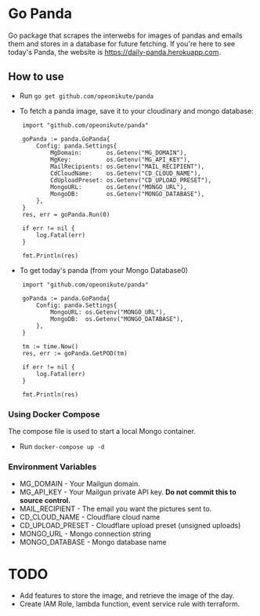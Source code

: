 # Go Panda

Go package that scrapes the interwebs for images of pandas and emails them and stores in a database for future fetching. If you're here to see today's Panda, the website is https://daily-panda.herokuapp.com.

## How to use

- Run `go get github.com/opeonikute/panda`

- To fetch a panda image, save it to your cloudinary and mongo database:
```
    import "github.com/opeonikute/panda"

	goPanda := panda.GoPanda{
		Config: panda.Settings{
			MgDomain:       os.Getenv("MG_DOMAIN"),
			MgKey:          os.Getenv("MG_API_KEY"),
			MailRecipients: os.Getenv("MAIL_RECIPIENT"),
			CdCloudName:    os.Getenv("CD_CLOUD_NAME"),
			CdUploadPreset: os.Getenv("CD_UPLOAD_PRESET"),
			MongoURL:       os.Getenv("MONGO_URL"),
			MongoDB:        os.Getenv("MONGO_DATABASE"),
		},
	}
	res, err = goPanda.Run(0)

    if err != nil {
		log.Fatal(err)
	}

    fmt.Println(res)
```

- To get today's panda (from your Mongo Database0)
```
    import "github.com/opeonikute/panda"
    
    goPanda := panda.GoPanda{
		Config: panda.Settings{
			MongoURL: os.Getenv("MONGO_URL"),
			MongoDB:  os.Getenv("MONGO_DATABASE"),
		},
	}

	tm := time.Now()
	res, err := goPanda.GetPOD(tm)

	if err != nil {
		log.Fatal(err)
	}

    fmt.Println(res)
```

### Using Docker Compose
The compose file is used to start a local Mongo container.
- Run `docker-compose up -d`

### Environment Variables

- MG_DOMAIN - Your Mailgun domain.
- MG_API_KEY - Your Mailgun private API key. **Do not commit this to source control.**
- MAIL_RECIPIENT - The email you want the pictures sent to.
- CD_CLOUD_NAME - Cloudflare cloud name
- CD_UPLOAD_PRESET - Cloudflare upload preset (unsigned uploads)
- MONGO_URL - Mongo connection string
- MONGO_DATABASE - Mongo database name

# TODO
- Add features to store the image, and retrieve the image of the day.
- Create IAM Role, lambda function, event service rule with terraform.